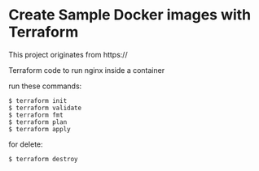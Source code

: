 # Create Sample Docker images with Terraform

This project originates from https://

Terraform code to run nginx inside a container

run these commands:

```
$ terraform init
$ terraform validate
$ terraform fmt
$ terraform plan
$ terraform apply
```
for delete:
```
$ terraform destroy
```